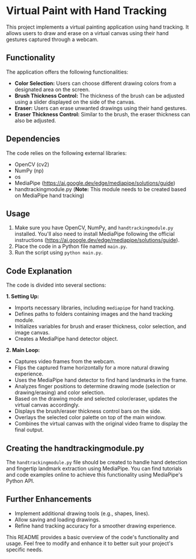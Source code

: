 # Virtual Paint with Hand Tracking

This project implements a virtual painting application using hand tracking. It allows users to draw and erase on a virtual canvas using their hand gestures captured through a webcam.

## Functionality

The application offers the following functionalities:

* **Color Selection:** Users can choose different drawing colors from a designated area on the screen.
* **Brush Thickness Control:** The thickness of the brush can be adjusted using a slider displayed on the side of the canvas.
* **Eraser:** Users can erase unwanted drawings using their hand gestures.
* **Eraser Thickness Control:** Similar to the brush, the eraser thickness can also be adjusted.

## Dependencies

The code relies on the following external libraries:

* OpenCV (cv2)
* NumPy (np)
* os
* MediaPipe (https://ai.google.dev/edge/mediapipe/solutions/guide)
* handtrackingmodule.py (**Note:** This module needs to be created based on MediaPipe hand tracking)

## Usage

1. Make sure you have OpenCV, NumPy, and `handtrackingmodule.py` installed. You'll also need to install MediaPipe following the official instructions (https://ai.google.dev/edge/mediapipe/solutions/guide).
2. Place the code in a Python file named `main.py`.
3. Run the script using `python main.py`.

## Code Explanation

The code is divided into several sections:

**1. Setting Up:**

* Imports necessary libraries, including `mediapipe` for hand tracking.
* Defines paths to folders containing images and the hand tracking module.
* Initializes variables for brush and eraser thickness, color selection, and image canvas.
* Creates a MediaPipe hand detector object.

**2. Main Loop:**

* Captures video frames from the webcam.
* Flips the captured frame horizontally for a more natural drawing experience.
* Uses the MediaPipe hand detector to find hand landmarks in the frame.
* Analyzes finger positions to determine drawing mode (selection or drawing/erasing) and color selection.
* Based on the drawing mode and selected color/eraser, updates the virtual canvas accordingly.
* Displays the brush/eraser thickness control bars on the side.
* Overlays the selected color palette on top of the main window.
* Combines the virtual canvas with the original video frame to display the final output.

## Creating the handtrackingmodule.py

The `handtrackingmodule.py` file should be created to handle hand detection and fingertip landmark extraction using MediaPipe. You can find tutorials and code examples online to achieve this functionality using MediaPipe's Python API.

## Further Enhancements

* Implement additional drawing tools (e.g., shapes, lines).
* Allow saving and loading drawings.
* Refine hand tracking accuracy for a smoother drawing experience.

This README provides a basic overview of the code's functionality and usage. Feel free to modify and enhance it to better suit your project's specific needs.

